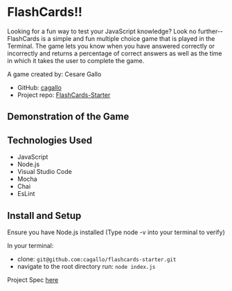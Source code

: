 # FlashCards!!

Looking for a fun way to test your JavaScript knowledge? Look no further--FlashCards is a simple and fun multiple choice game that is played in the Terminal. The game lets you know when you have answered correctly or incorrectly and returns a percentage of correct answers as well as the time in which it takes the user to complete the game. 

A game created by: Cesare Gallo 
- GitHub: [cagallo](https://github.com/cagallo)
- Project repo: [FlashCards-Starter](https://github.com/cagallo/flashcards-starter)
  
## Demonstration of the Game




## Technologies Used

- JavaScript
- Node.js
- Visual Studio Code
- Mocha
- Chai 
- EsLint

## Install and Setup 

Ensure you have Node.js installed (Type node -v into your terminal to verify)

In your terminal:

- clone: `git@github.com:cagallo/flashcards-starter.git`
- navigate to the root directory run: `node index.js`

Project Spec [here](https://frontend.turing.edu/projects/flash-cards.html) 
